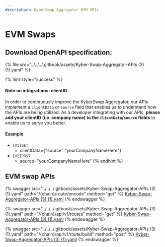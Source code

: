```yaml
---
description: KyberSwap Aggregator EVM APIs
---
```


# EVM Swaps

## Download OpenAPI specification:

{% file src="../../../.gitbook/assets/Kyber-Swap-Aggregator-APIs (3) (1).yaml" %}

{% hint style="success" %}
#### Note on integrations: clientID

In order to continuously improve the KyberSwap Aggregator, our APIs implement a `clientData` or `source` field that enables us to understand how the APIs are being utilized. As a developer integrating with our APIs, **please add your clientID (i.e. company name) to the `clientData`/`source` fields** to enable us to serve you better.&#x20;

#### Example

* `[V1]GET`
  * clientData={"source":"yourCompanyNameHere"}
* `[V2]POST`
  * source="yourCompanyNameHere"
{% endhint %}

## EVM swap APIs

{% swagger src="../../../.gitbook/assets/Kyber-Swap-Aggregator-APIs (3) (1).yaml" path="/{chain}/route/encode" method="get" %}
[Kyber-Swap-Aggregator-APIs (3) (1).yaml](<../../../.gitbook/assets/Kyber-Swap-Aggregator-APIs (3) (1).yaml>)
{% endswagger %}

{% swagger src="../../../.gitbook/assets/Kyber-Swap-Aggregator-APIs (3) (1).yaml" path="/{chain}/api/v1/routes" method="get" %}
[Kyber-Swap-Aggregator-APIs (3) (1).yaml](<../../../.gitbook/assets/Kyber-Swap-Aggregator-APIs (3) (1).yaml>)
{% endswagger %}

{% swagger src="../../../.gitbook/assets/Kyber-Swap-Aggregator-APIs (3) (1).yaml" path="/{chain}/api/v1/route/build" method="post" %}
[Kyber-Swap-Aggregator-APIs (3) (1).yaml](<../../../.gitbook/assets/Kyber-Swap-Aggregator-APIs (3) (1).yaml>)
{% endswagger %}
